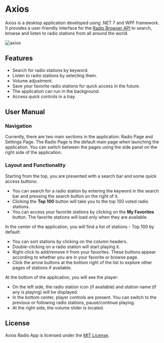 # Axios

Axios is a desktop application developed using .NET 7 and WPF framework. It provides a user-friendly interface for the [Radio Browser API](https://www.radio-browser.info/) to search, browse and listen to radio stations from all around the world.


![axios](https://user-images.githubusercontent.com/36519492/229361366-40173aa4-3dcd-41b1-9dc8-36eef5278a0a.PNG)


## Features

- Search for radio stations by keyword.
- Listen to radio stations by selecting them.
- Volume adjustment.
- Save your favorite radio stations for quick access in the future.
- The application can run in the background.
- Access quick controls in a tray.

## User Manual
### Navigation
Currently, there are two main sections in the application: Radio Page and Settings Page. The Radio Page is the default main page when launching the application. You can switch between the pages using the side panel on the right side of the application.

### Layout and Functionality
Starting from the top, you are presented with a search bar and some quick access buttons:

- You can search for a radio station by entering the keyword in the search bar and pressing the search button on the right of it.
- Clicking the **Top 100** button will take you to the top 100 voted radio stations.
- You can access your favorite stations by clicking on the **My Favorites** button. The favorite stations will load only when they are available.

In the center of the application, you will find a list of stations - Top 100 by default:
- You can sort stations by clicking on the column headers.
- Double-clicking on a radio station will start playing it.
- Right-click to add/remove it from your favorites. These buttons appear according to whether you are in your favorite or browse page.
- Click the arrow buttons at the bottom right of the list to explore other pages of stations if available.

At the bottom of the application, you will see the player:
- On the left side, the radio station icon (if available) and station name (if any is playing) will be displayed.
- In the bottom center, player controls are present. You can switch to the previous or following radio stations, pause/continue playing.
- At the right side, the volume slider is located.

## License

Axios Radio App is licensed under the [MIT License](LICENSE).
